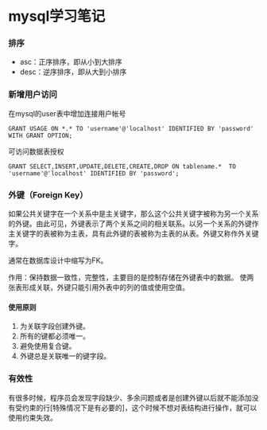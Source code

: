 mysql学习笔记
===========

### 排序

* asc：正序排序，即从小到大排序
* desc：逆序排序，即从大到小排序

### 新增用户访问

在mysql的user表中增加连接用户帐号

    GRANT USAGE ON *.* TO 'username'@'localhost' IDENTIFIED BY 'password' WITH GRANT OPTION;

可访问数据表授权

    GRANT SELECT,INSERT,UPDATE,DELETE,CREATE,DROP ON tablename.*  TO 'username'@'localhost' IDENTIFIED BY 'password';

### 外键（Foreign Key）

如果公共关键字在一个关系中是主关键字，那么这个公共关键字被称为另一个关系的外键。由此可见，外键表示了两个关系之间的相关联系。以另一个关系的外键作主关键字的表被称为主表，具有此外键的表被称为主表的从表。外键又称作外关键字。

通常在数据库设计中缩写为FK。

作用：保持数据一致性，完整性，主要目的是控制存储在外键表中的数据。 使两张表形成关联，外键只能引用外表中的列的值或使用空值。

#### 使用原则

1. 为关联字段创建外键。
2. 所有的键都必须唯一。
3. 避免使用复合键。
4. 外键总是关联唯一的键字段。

### 有效性

有很多时候，程序员会发现字段缺少、多余问题或者是创建外键以后就不能添加没有受约束的行[特殊情况下是有必要的]，这个时候不想对表结构进行操作，就可以使用约束失效。

